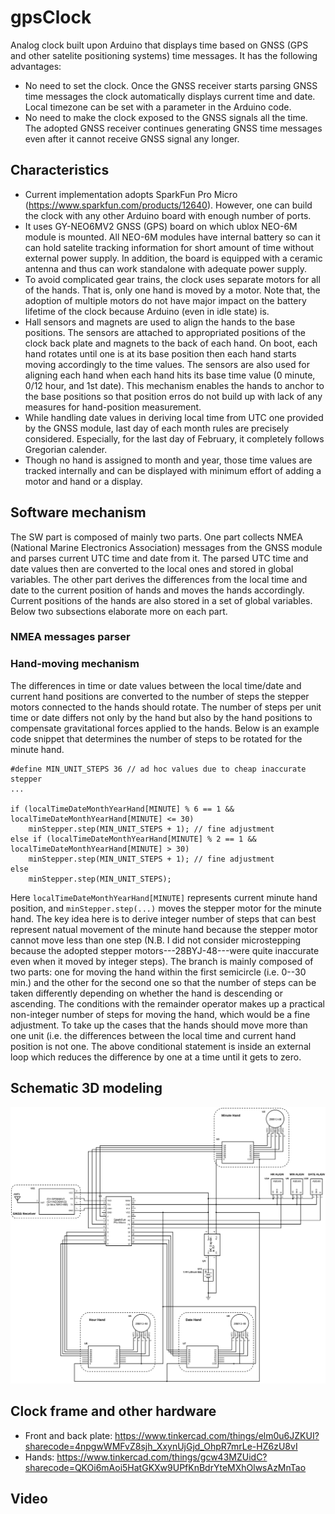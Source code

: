 # gpsClock
Analog clock built upon Arduino that displays time based on GNSS (GPS and other satelite positioning systems) time messages. It has the following advantages:
* No need to set the clock. Once the GNSS receiver starts parsing GNSS time messages the clock automatically displays current time and date. Local timezone can be set with a parameter in the Arduino code.
* No need to make the clock exposed to the GNSS signals all the time. The adopted GNSS receiver continues generating GNSS time messages even after it cannot receive GNSS signal any longer.

## Characteristics
* Current implementation adopts SparkFun Pro Micro (https://www.sparkfun.com/products/12640). However, one can build the clock with any other Arduino board with enough number of ports.
* It uses GY-NEO6MV2 GNSS (GPS) board on which ublox NEO-6M module is mounted. All NEO-6M modules have internal battery so can it can hold satelite tracking information for short amount of time without external power supply. In addition, the board is equipped with a ceramic antenna and thus can work standalone with adequate power supply.
* To avoid complicated gear trains, the clock uses separate motors for all of the hands. That is, only one hand is moved by a motor. Note that, the adoption of multiple motors do not have major impact on the battery lifetime of the clock because Arduino (even in idle state) is.
* Hall sensors and magnets are used to align the hands to the base positions. The sensors are attached to appropriated positions of the clock back plate and magnets to the back of each hand. On boot, each hand rotates until one is at its base position then each hand starts moving accordingly to the time values. The sensors are also used for aligning each hand when each hand hits its base time value (0 minute, 0/12 hour, and 1st date). This mechanism enables the hands to anchor to the base positions so that position erros do not build up with lack of any measures for hand-position measurement.
* While handling date values in deriving local time from UTC one provided by the GNSS module, last day of each month rules are precisely considered. Especially, for the last day of February, it completely follows Gregorian calender.
* Though no hand is assigned to month and year, those time values are tracked internally and can be displayed with minimum effort of adding a motor and hand or a display.

## Software mechanism
The SW part is composed of mainly two parts. One part collects NMEA (National Marine Electronics Association) messages from the GNSS module and parses current UTC time and date from it. The parsed UTC time and date values then are converted to the local ones and stored in global variables. The other part derives the differences from the local time and date to the current position of hands and moves the hands accordingly. Current positions of the hands are also stored in a set of global variables. Below two subsections elaborate more on each part.

### NMEA messages parser

### Hand-moving mechanism
The differences in time or date values between the local time/date and current hand positions are converted to the number of steps the stepper motors connected to the hands should rotate. The number of steps per unit time or date differs not only by the hand but also by the hand positions to compensate gravitational forces applied to the hands. Below is an example code snippet that determines the number of steps to be rotated for the minute hand.

```
#define MIN_UNIT_STEPS 36 // ad hoc values due to cheap inaccurate stepper
...

if (localTimeDateMonthYearHand[MINUTE] % 6 == 1 && localTimeDateMonthYearHand[MINUTE] <= 30)
    minStepper.step(MIN_UNIT_STEPS + 1); // fine adjustment
else if (localTimeDateMonthYearHand[MINUTE] % 2 == 1 && localTimeDateMonthYearHand[MINUTE] > 30)
    minStepper.step(MIN_UNIT_STEPS + 1); // fine adjustment
else
    minStepper.step(MIN_UNIT_STEPS);
```

Here `localTimeDateMonthYearHand[MINUTE]` represents current minute hand position, and `minStepper.step(...)` moves the stepper motor for the minute hand. The key idea here is to derive integer number of steps that can best represent natual movement of the minute hand because the stepper motor cannot move less than one step (N.B. I did not consider microstepping because the adopted stepper motors---28BYJ-48---were quite inaccurate even when it moved by integer steps). The branch is mainly composed of two parts: one for moving the hand within the first semicircle (i.e. 0--30 min.) and the other for the second one so that the number of steps can be taken differently depending on whether the hand is descending or ascending. The conditions with the remainder operator makes up a practical non-integer number of steps for moving the hand, which would be a fine adjustment.
To take up the cases that the hands should move more than one unit (i.e. the differences between the local time and current hand position is not one. The above conditional statement is inside an external loop which reduces the difference by one at a time until it gets to zero.

## Schematic 3D modeling
![gpsClock Schematic](/images/gpsClockSchematic.svg)

## Clock frame and other hardware
* Front and back plate: https://www.tinkercad.com/things/elm0u6JZKUI?sharecode=4npgwWMFvZ8sjh_XxynUjGjd_OhpR7mrLe-HZ6zU8vI
* Hands: https://www.tinkercad.com/things/gcw43MZUidC?sharecode=QKOi6mAoi5HatGKXw9UPfKnBdrYteMXhOlwsAzMnTao

## Video
